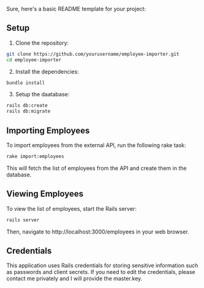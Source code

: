 Sure, here's a basic README template for your project:


## Setup

1. Clone the repository:

```bash
git clone https://github.com/yourusername/employee-importer.git
cd employee-importer
```

2. Install the dependencies:

```bash
bundle install
```

3. Setup the daatabase:

```bash
rails db:create
rails db:migrate
```

## Importing Employees

To import employees from the external API, run the following rake task:

```bash
rake import:employees
```

This will fetch the list of employees from the API and create them in the database.

## Viewing Employees

To view the list of employees, start the Rails server:

```bash
rails server
```

Then, navigate to http://localhost:3000/employees in your web browser.

## Credentials

This application uses Rails credentials for storing sensitive information such as passwords and client secrets. If you need to edit the credentials, please contact me privately and I will provide the master.key.